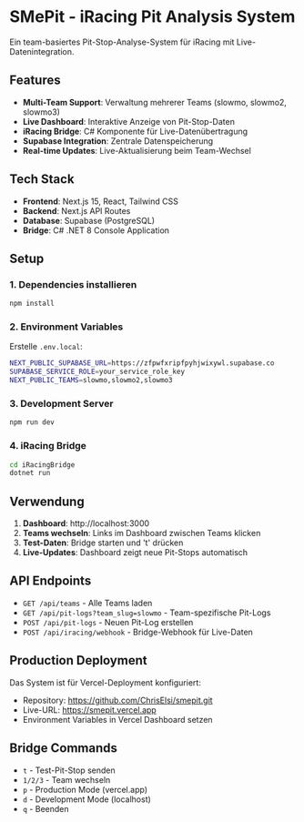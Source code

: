 # SMePit - iRacing Pit Analysis System

Ein team-basiertes Pit-Stop-Analyse-System für iRacing mit Live-Datenintegration.

## Features

- **Multi-Team Support**: Verwaltung mehrerer Teams (slowmo, slowmo2, slowmo3)
- **Live Dashboard**: Interaktive Anzeige von Pit-Stop-Daten
- **iRacing Bridge**: C# Komponente für Live-Datenübertragung
- **Supabase Integration**: Zentrale Datenspeicherung
- **Real-time Updates**: Live-Aktualisierung beim Team-Wechsel

## Tech Stack

- **Frontend**: Next.js 15, React, Tailwind CSS
- **Backend**: Next.js API Routes
- **Database**: Supabase (PostgreSQL)
- **Bridge**: C# .NET 8 Console Application

## Setup

### 1. Dependencies installieren
```bash
npm install
```

### 2. Environment Variables
Erstelle `.env.local`:
```bash
NEXT_PUBLIC_SUPABASE_URL=https://zfpwfxripfpyhjwixywl.supabase.co
SUPABASE_SERVICE_ROLE=your_service_role_key
NEXT_PUBLIC_TEAMS=slowmo,slowmo2,slowmo3
```

### 3. Development Server
```bash
npm run dev
```

### 4. iRacing Bridge
```bash
cd iRacingBridge
dotnet run
```

## Verwendung

1. **Dashboard**: http://localhost:3000
2. **Teams wechseln**: Links im Dashboard zwischen Teams klicken
3. **Test-Daten**: Bridge starten und 't' drücken
4. **Live-Updates**: Dashboard zeigt neue Pit-Stops automatisch

## API Endpoints

- `GET /api/teams` - Alle Teams laden
- `GET /api/pit-logs?team_slug=slowmo` - Team-spezifische Pit-Logs
- `POST /api/pit-logs` - Neuen Pit-Log erstellen
- `POST /api/iracing/webhook` - Bridge-Webhook für Live-Daten

## Production Deployment

Das System ist für Vercel-Deployment konfiguriert:
- Repository: https://github.com/ChrisElsi/smepit.git
- Live-URL: https://smepit.vercel.app
- Environment Variables in Vercel Dashboard setzen

## Bridge Commands

- `t` - Test-Pit-Stop senden
- `1/2/3` - Team wechseln
- `p` - Production Mode (vercel.app)
- `d` - Development Mode (localhost)
- `q` - Beenden